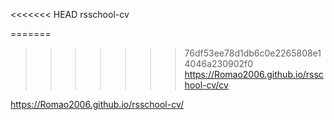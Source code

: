 <<<<<<< HEAD
rsschool-cv

=======
>>>>>>> 76df53ee78d1db6c0e2265808e14046a230902f0
https://Romao2006.github.io/rsschool-cv/cv

https://Romao2006.github.io/rsschool-cv/